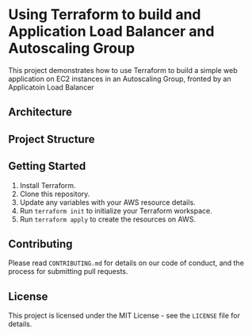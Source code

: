 # Using Terraform to build and Application Load Balancer and Autoscaling Group

This project demonstrates how to use Terraform to build a simple web application on EC2 instances in an Autoscaling Group, fronted by an Applicatoin Load Balancer

## Architecture



## Project Structure



## Getting Started

1. Install Terraform.
2. Clone this repository.
3. Update any variables with your AWS resource details.
4. Run `terraform init` to initialize your Terraform workspace.
5. Run `terraform apply` to create the resources on AWS.

## Contributing

Please read `CONTRIBUTING.md` for details on our code of conduct, and the process for submitting pull requests.

## License

This project is licensed under the MIT License - see the `LICENSE` file for details.

